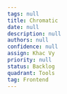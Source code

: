 ```yaml
---
tags: null
title: Chromatic
date: null
description: null
authors: null
confidence: null
assign: Khac Vy
priority: null
status: Backlog
quadrant: Tools
tag: Frontend
---
```

